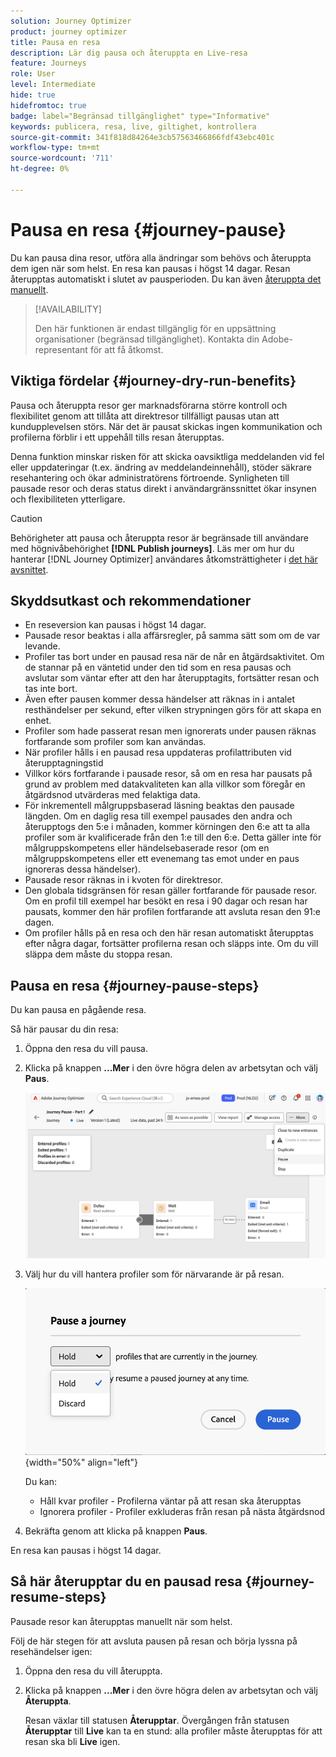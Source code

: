 ```yaml
---
solution: Journey Optimizer
product: journey optimizer
title: Pausa en resa
description: Lär dig pausa och återuppta en Live-resa
feature: Journeys
role: User
level: Intermediate
hide: true
hidefromtoc: true
badge: label="Begränsad tillgänglighet" type="Informative"
keywords: publicera, resa, live, giltighet, kontrollera
source-git-commit: 341f818d84264e3cb57563466866fdf43ebc401c
workflow-type: tm+mt
source-wordcount: '711'
ht-degree: 0%

---
```


# Pausa en resa {#journey-pause}

Du kan pausa dina resor, utföra alla ändringar som behövs och återuppta dem igen när som helst. En resa kan pausas i högst 14 dagar. <!--You can choose whether the journey is resumed at the end of the pause period, or whether it stops completely. --> Resan återupptas automatiskt i slutet av pausperioden. Du kan även [återuppta det manuellt](#journey-resume-steps).


>[!AVAILABILITY]
>
>Den här funktionen är endast tillgänglig för en uppsättning organisationer (begränsad tillgänglighet). Kontakta din Adobe-representant för att få åtkomst.


## Viktiga fördelar {#journey-dry-run-benefits}

Pausa och återuppta resor ger marknadsförarna större kontroll och flexibilitet genom att tillåta att direktresor tillfälligt pausas utan att kundupplevelsen störs. När det är pausat skickas ingen kommunikation och profilerna förblir i ett uppehåll tills resan återupptas.

Denna funktion minskar risken för att skicka oavsiktliga meddelanden vid fel eller uppdateringar (t.ex. ändring av meddelandeinnehåll), stöder säkrare resehantering och ökar administratörens förtroende. Synligheten till pausade resor och deras status direkt i användargränssnittet ökar insynen och flexibiliteten ytterligare.

>[!CAUTION]
>
>Behörigheter att pausa och återuppta resor är begränsade till användare med högnivåbehörighet **[!DNL Publish journeys]**. Läs mer om hur du hanterar [!DNL Journey Optimizer] användares åtkomsträttigheter i [det här avsnittet](../administration/permissions-overview.md).

## Skyddsutkast och rekommendationer

* En reseversion kan pausas i högst 14 dagar.
* Pausade resor beaktas i alla affärsregler, på samma sätt som om de var levande.
* Profiler tas bort under en pausad resa när de når en åtgärdsaktivitet. Om de stannar på en väntetid under den tid som en resa pausas och avslutar som väntar efter att den har återupptagits, fortsätter resan och tas inte bort.
* Även efter pausen kommer dessa händelser att räknas in i antalet resthändelser per sekund, efter vilken strypningen görs för att skapa en enhet.
* Profiler som hade passerat resan men ignorerats under pausen räknas fortfarande som profiler som kan användas.
* När profiler hålls i en pausad resa uppdateras profilattributen vid återupptagningstid
* Villkor körs fortfarande i pausade resor, så om en resa har pausats på grund av problem med datakvaliteten kan alla villkor som föregår en åtgärdsnod utvärderas med felaktiga data.
* För inkrementell målgruppsbaserad läsning beaktas den pausade längden. Om en daglig resa till exempel pausades den andra och återupptogs den 5:e i månaden, kommer körningen den 6:e att ta alla profiler som är kvalificerade från den 1:e till den 6:e. Detta gäller inte för målgruppskompetens eller händelsebaserade resor (om en målgruppskompetens eller ett evenemang tas emot under en paus ignoreras dessa händelser).
* Pausade resor räknas in i kvoten för direktresor.
* Den globala tidsgränsen för resan gäller fortfarande för pausade resor. Om en profil till exempel har besökt en resa i 90 dagar och resan har pausats, kommer den här profilen fortfarande att avsluta resan den 91:e dagen.
* Om profiler hålls på en resa och den här resan automatiskt återupptas efter några dagar, fortsätter profilerna resan och släpps inte. Om du vill släppa dem måste du stoppa resan.
  <!--* There is a guardrail (at an org level) on the max number of profiles that can be held in paused journeys. This guardrail is per org, and is visible in the journey inventory on a new bar (only visible when there are paused journeys).-->

## Pausa en resa {#journey-pause-steps}

Du kan pausa en pågående resa.

Så här pausar du din resa:

1. Öppna den resa du vill pausa.
1. Klicka på knappen **...Mer** i den övre högra delen av arbetsytan och välj **Paus**.

   ![Pausa resan](assets/pause-journey-button.png)

1. Välj hur du vill hantera profiler som för närvarande är på resan.

   ![Pausa alternativ för resa](assets/pause-confirm.png){width="50%" align="left"}

   Du kan:

   * Håll kvar profiler - Profilerna väntar på att resan ska återupptas
   * Ignorera profiler - Profiler exkluderas från resan på nästa åtgärdsnod

1. Bekräfta genom att klicka på knappen **Paus**.

En resa kan pausas i högst 14 dagar.

## Så här återupptar du en pausad resa {#journey-resume-steps}

Pausade resor kan återupptas manuellt när som helst.

Följ de här stegen för att avsluta pausen på resan och börja lyssna på resehändelser igen:

1. Öppna den resa du vill återuppta.
1. Klicka på knappen **...Mer** i den övre högra delen av arbetsytan och välj **Återuppta**.

   Resan växlar till statusen **Återupptar**. Övergången från statusen **Återupptar** till **Live** kan ta en stund: alla profiler måste återupptas för att resan ska bli **Live** igen.




